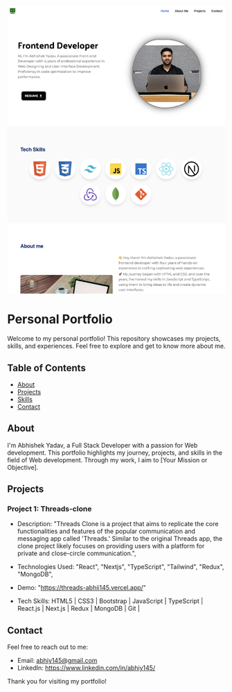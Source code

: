 ![Alt text](image.png)

# Personal Portfolio

Welcome to my personal portfolio! This repository showcases my projects, skills, and experiences. Feel free to explore and get to know more about me.

## Table of Contents

- [About](#about)
- [Projects](#projects)
- [Skills](#skills)
- [Contact](#contact)

## About

I'm Abhishek Yadav, a Full Stack Developer with a passion for Web development. This portfolio highlights my journey, projects, and skills in the field of Web development. Through my work, I aim to [Your Mission or Objective].

## Projects

### Project 1: Threads-clone

- Description: "Threads Clone is a project that aims to replicate the core functionalities and features of the popular communication and messaging app called 'Threads.' Similar to the original Threads app, the clone project likely focuses on providing users with a platform for private and close-circle communication.",
- Technologies Used: "React",
  "Nextjs",
  "TypeScript",
  "Tailwind",
  "Redux",
  "MongoDB",
- Demo: "https://threads-abhii145.vercel.app/"

- Tech Skills: HTML5 | CSS3 | Bootstrap | JavaScript | TypeScript | React.js | Next.js | Redux | MongoDB | Git |

## Contact

Feel free to reach out to me:

- Email: abhiy145@gmail.com
- LinkedIn: https://www.linkedin.com/in/abhiy145/

Thank you for visiting my portfolio!
